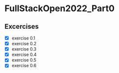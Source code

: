 # FullStackOpen2022_Part0

## Excercises
- [x] exercise 0.1
- [x] exercise 0.2
- [x] exercise 0.3
- [x] exercise 0.4
- [x] exercise 0.5
- [x] exercise 0.6

